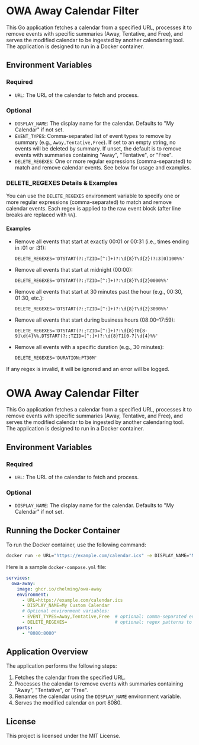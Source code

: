 # OWA Away Calendar Filter

This Go application fetches a calendar from a specified URL, processes it to remove events with specific summaries (Away, Tentative, and Free), and serves the modified calendar to be ingested by another calendaring tool. The application is designed to run in a Docker container.


## Environment Variables

### Required

- `URL`: The URL of the calendar to fetch and process.


### Optional

- `DISPLAY_NAME`: The display name for the calendar. Defaults to "My Calendar" if not set.
- `EVENT_TYPES`: Comma-separated list of event types to remove by summary (e.g., `Away,Tentative,Free`). If set to an empty string, no events will be deleted by summary. If unset, the default is to remove events with summaries containing "Away", "Tentative", or "Free".
- `DELETE_REGEXES`: One or more regular expressions (comma-separated) to match and remove calendar events. See below for usage and examples.

### DELETE_REGEXES Details & Examples

You can use the `DELETE_REGEXES` environment variable to specify one or more regular expressions (comma-separated) to match and remove calendar events. Each regex is applied to the raw event block (after line breaks are replaced with `%%`).

#### Examples

- Remove all events that start at exactly 00:01 or 00:31 (i.e., times ending in :01 or :31):

  ```
  DELETE_REGEXES='DTSTART(?:;TZID=[^:]+)?:\d{8}T\d{2}(?:3|0)100%%'
  ```

- Remove all events that start at midnight (00:00):

  ```
  DELETE_REGEXES='DTSTART(?:;TZID=[^:]+)?:\d{8}T\d{2}0000%%'
  ```

- Remove all events that start at 30 minutes past the hour (e.g., 00:30, 01:30, etc.):

  ```
  DELETE_REGEXES='DTSTART(?:;TZID=[^:]+)?:\d{8}T\d{2}3000%%'
  ```

- Remove all events that start during business hours (08:00–17:59):

  ```
  DELETE_REGEXES='DTSTART(?:;TZID=[^:]+)?:\d{8}T0[8-9]\d{4}%%,DTSTART(?:;TZID=[^:]+)?:\d{8}T1[0-7]\d{4}%%'
  ```

- Remove all events with a specific duration (e.g., 30 minutes):

  ```
  DELETE_REGEXES='DURATION:PT30M'
  ```

If any regex is invalid, it will be ignored and an error will be logged.
# OWA Away Calendar Filter

This Go application fetches a calendar from a specified URL, processes it to remove events with specific summaries (Away, Tentative, and Free), and serves the modified calendar to be ingested by another calendaring tool. The application is designed to run in a Docker container.


## Environment Variables

### Required

- `URL`: The URL of the calendar to fetch and process.

### Optional

- `DISPLAY_NAME`: The display name for the calendar. Defaults to "My Calendar" if not set.

## Running the Docker Container

To run the Docker container, use the following command:

```sh
docker run -e URL="https://example.com/calendar.ics" -e DISPLAY_NAME="My Custom Calendar" -p 8080:8080 ghcr.io/chelming/owa-away
```

Here is a sample `docker-compose.yml` file:

```yaml
services:
  owa-away:
    image: ghcr.io/chelming/owa-away
    environment:
      - URL=https://example.com/calendar.ics
      - DISPLAY_NAME=My Custom Calendar
      # Optional environment variables:
      - EVENT_TYPES=Away,Tentative,Free  # optional: comma-separated event types to remove by summary
      - DELETE_REGEXES=                  # optional: regex patterns to remove events
    ports:
      - "8080:8080"
```

## Application Overview

The application performs the following steps:

1. Fetches the calendar from the specified URL.
2. Processes the calendar to remove events with summaries containing "Away", "Tentative", or "Free".
3. Renames the calendar using the `DISPLAY_NAME` environment variable.
4. Serves the modified calendar on port 8080.

## License

This project is licensed under the MIT License.
